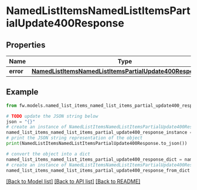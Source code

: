 # NamedListItemsNamedListItemsPartialUpdate400Response


## Properties

Name | Type | Description | Notes
------------ | ------------- | ------------- | -------------
**error** | [**NamedListItemsNamedListItemsPartialUpdate400ResponseError**](NamedListItemsNamedListItemsPartialUpdate400ResponseError.md) |  | [optional] 

## Example

```python
from fw.models.named_list_items_named_list_items_partial_update400_response import NamedListItemsNamedListItemsPartialUpdate400Response

# TODO update the JSON string below
json = "{}"
# create an instance of NamedListItemsNamedListItemsPartialUpdate400Response from a JSON string
named_list_items_named_list_items_partial_update400_response_instance = NamedListItemsNamedListItemsPartialUpdate400Response.from_json(json)
# print the JSON string representation of the object
print(NamedListItemsNamedListItemsPartialUpdate400Response.to_json())

# convert the object into a dict
named_list_items_named_list_items_partial_update400_response_dict = named_list_items_named_list_items_partial_update400_response_instance.to_dict()
# create an instance of NamedListItemsNamedListItemsPartialUpdate400Response from a dict
named_list_items_named_list_items_partial_update400_response_from_dict = NamedListItemsNamedListItemsPartialUpdate400Response.from_dict(named_list_items_named_list_items_partial_update400_response_dict)
```
[[Back to Model list]](../README.md#documentation-for-models) [[Back to API list]](../README.md#documentation-for-api-endpoints) [[Back to README]](../README.md)



